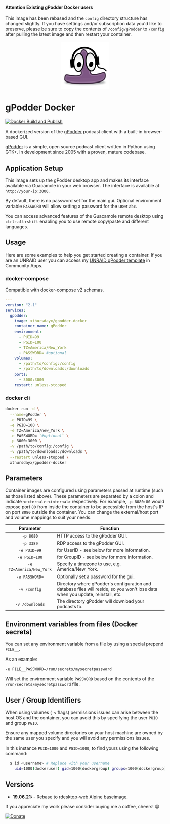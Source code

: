 #### Attention Existing gPodder Docker users
This image has been rebased and the `config` directory structure has changed slightly. If you have settings and/or subscription data you'd like to preserve, please be sure to copy the contents of `/config/gPodder` to `/config` after pulling the latest image and then restart your container.

<p align="center">
    <img src="https://raw.githubusercontent.com/xthursdayx/docker-templates/master/xthursdayx/images/gpodder-icon.png" alt="" width="150"/>  
</p>

# gPodder Docker

[![Docker Build and Publish](https://github.com/xthursdayx/gpodder-docker/actions/workflows/docker-build-and-publish.yml/badge.svg)](https://github.com/xthursdayx/gpodder-docker/actions/workflows/docker-build-and-publish.yml)

A dockerized version of the [gPodder](https://gpodder.github.io/) podcast client with a built-in browser-based GUI.

[gPodder](https://gpodder.github.io/) is a simple, open source podcast client written in Python using GTK+. In development since 2005 with a proven, mature codebase.

## Application Setup

This image sets up the gPodder desktop app and makes its interface available via Guacamole in your web browser. The interface is available at `http://your-ip:3000`.

By default, there is no password set for the main gui. Optional environment variable `PASSWORD` will allow setting a password for the user `abc`.

You can access advanced features of the Guacamole remote desktop using `ctrl`+`alt`+`shift` enabling you to use remote copy/paste and different languages.

## Usage

Here are some examples to help you get started creating a container. If you are an UNRAID user you can access my [UNRAID gPodder template](https://raw.githubusercontent.com/xthursdayx/docker-templates/master/gpodder.xml) in Community Apps.

### docker-compose

Compatible with docker-compose v2 schemas.

```yaml
---
version: "2.1"
services:
  gpodder:
    image: xthursdayx/gpodder-docker
    container_name: gPodder
    environment:
      - PUID=99
      - PGID=100
      - TZ=America/New_York
      - PASSWORD= #optional
    volumes:
      - /path/to/config:/config
      - /path/to/downloads:/downloads
    ports:
      - 3000:3000
    restart: unless-stopped
```
### docker cli

```bash
docker run -d \
  --name=gPodder \
  -e PUID=99 \
  -e PGID=100 \
  -e TZ=America/new_York \
  -e PASSWORD= `#optional` \
  -p 3000:3000 \
  -v /path/to/config:/config \
  -v /path/to/downloads:/downloads \
  --restart unless-stopped \
  xthursdayx/gpodder-docker
```

## Parameters

Container images are configured using parameters passed at runtime (such as those listed above). These parameters are separated by a colon and indicate `<external>:<internal>` respectively. For example, `-p 8080:80` would expose port `80` from inside the container to be accessible from the host's IP on port `8080` outside the container. You can change the external/host port and volume mappings to suit your needs.

| Parameter | Function |
| :----: | --- |
| `-p 8080` | HTTP access to the gPodder GUI. |
| `-p 3389` | RDP access to the gPodder GUI. |
| `-e PUID=99` | for UserID - see below for more information. |
| `-e PGID=100` | for GroupID - see below for more information. |
| `-e TZ=America/New_York` | Specify a timezone to use, e.g. America/New_York. |
| `-e PASSWORD=` | Optionally set a password for the gui. |
| `-v /config` | Directory where gPodder's configuration and database files will reside, so you won't lose data when you update, reinstall, etc. |
| `-v /downloads` | The directory gPodder will download your podcasts to. |

## Environment variables from files (Docker secrets)

You can set any environment variable from a file by using a special prepend `FILE__`.

As an example:

```bash
-e FILE__PASSWORD=/run/secrets/mysecretpassword
```

Will set the environment variable `PASSWORD` based on the contents of the `/run/secrets/mysecretpassword` file.


## User / Group Identifiers

When using volumes (`-v` flags) permissions issues can arise between the host OS and the container, you can avoid this by specifying the user `PUID` and group `PGID`.

Ensure any mapped volume directories on your host machine are owned by the same user you specify and you will avoid any permissions issues.

In this instance `PUID=1000` and `PGID=1000`, to find yours using the following command:

```bash
  $ id <username> # Replace with your username
    uid=1000(dockeruser) gid=1000(dockergroup) groups=1000(dockergroup)
```   

## Versions

* **19.06.21:** -  Rebase to rdesktop-web Alpine baseimage.


If you appreciate my work please consider buying me a coffee, cheers! 😁

<a href="https://www.buymeacoffee.com/xthursdayx"><img src="https://www.paypal.com/en_US/i/btn/btn_donate_SM.gif" alt="Donate" style="width:74px;height:auto;" width="74"></a>
